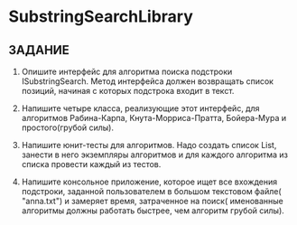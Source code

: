# SubstringSearchLibrary

## ЗАДАНИЕ

1. Опишите интерфейс для алгоритма поиска подстроки ISubstringSearch. Метод интерфейса  должен возвращать список позиций, начиная с которых подстрока входит в текст.

2. Напишите четыре класса, реализующие этот интерфейс, для алгоритмов Рабина-Карпа, Кнута-Морриса-Пратта, Бойера-Мура и простого(грубой силы).  

3. Напишите юнит-тесты для  алгоритмов. Надо создать список List<ISubstringSearch>, занести в него экземпляры алгоритмов и для каждого алгоритма из списка провести  каждый из тестов.

4. Напишите  консольное приложение, которое  ищет все вхождения подстроки, заданной пользователем в большом текстовом файле( "anna.txt") и замеряет время, затраченное на поиск( именованные алгоритмы должны работать быстрее, чем алгоритм грубой силы). 
